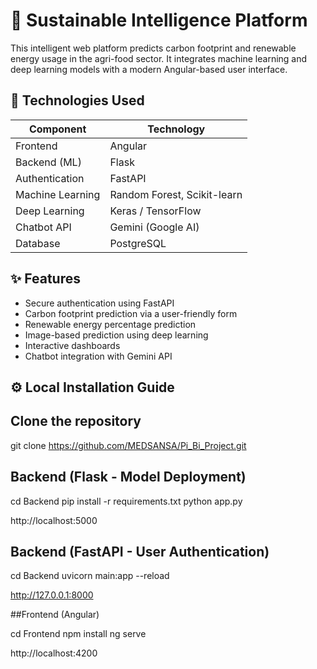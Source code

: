 # 🌿 Sustainable Intelligence Platform

This intelligent web platform predicts carbon footprint and renewable energy usage in the agri-food sector. It integrates machine learning and deep learning models with a modern Angular-based user interface.


## 🚀 Technologies Used

| Component        | Technology                  |
| ---------------- | --------------------------- |
| Frontend         | Angular                     |
| Backend (ML)     | Flask                       |
| Authentication   | FastAPI                     |
| Machine Learning | Random Forest, Scikit-learn |
| Deep Learning    | Keras / TensorFlow          |
| Chatbot API      | Gemini (Google AI)          |
| Database         | PostgreSQL                  |


## ✨ Features

- Secure authentication using FastAPI
- Carbon footprint prediction via a user-friendly form
- Renewable energy percentage prediction
- Image-based prediction using deep learning
- Interactive dashboards
- Chatbot integration with Gemini API

## ⚙️ Local Installation Guide

## Clone the repository

git clone https://github.com/MEDSANSA/Pi_Bi_Project.git

## Backend (Flask - Model Deployment)

cd Backend
pip install -r requirements.txt
python app.py

http://localhost:5000

## Backend (FastAPI - User Authentication)

cd Backend
uvicorn main:app --reload

http://127.0.0.1:8000

##Frontend (Angular)

cd Frontend
npm install
ng serve

http://localhost:4200
